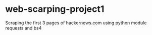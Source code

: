 # web-scarping-project1
Scraping the first 3 pages of hackernews.com using python module requests and bs4
